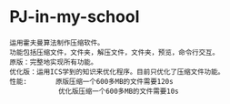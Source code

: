# PJ-in-my-school
	运用霍夫曼算法制作压缩软件。
	功能包括压缩文件，文件夹，解压文件，文件夹，预览，命令行交互。
	原版：完整地实现所有功能。
	优化版：运用ICS学到的知识来优化程序。目前只优化了压缩文件功能。
	性能:		  原版压缩一个600多MB的文件需要120s
				优化版压缩一个600多MB的文件需要10s
